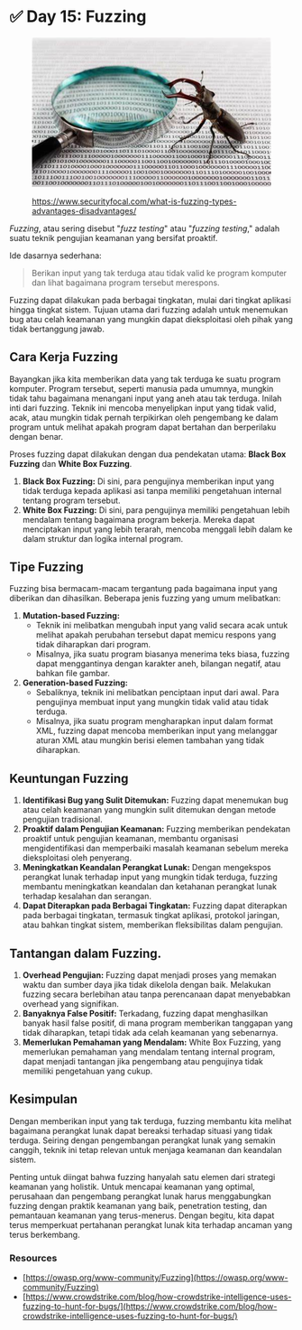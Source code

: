 # ✅ Day 15: Fuzzing

<figure><img src="../.gitbook/assets/image (8).png" alt=""><figcaption><p><a href="https://www.securityfocal.com/what-is-fuzzing-types-advantages-disadvantages/">https://www.securityfocal.com/what-is-fuzzing-types-advantages-disadvantages/</a></p></figcaption></figure>

_Fuzzing_, atau sering disebut "_fuzz testing_" atau "_fuzzing testing_," adalah suatu teknik pengujian keamanan yang bersifat proaktif.

Ide dasarnya sederhana:&#x20;

> Berikan input yang tak terduga atau tidak valid ke program komputer dan lihat bagaimana program tersebut merespons.

Fuzzing dapat dilakukan pada berbagai tingkatan, mulai dari tingkat aplikasi hingga tingkat sistem. Tujuan utama dari fuzzing adalah untuk menemukan bug atau celah keamanan yang mungkin dapat dieksploitasi oleh pihak yang tidak bertanggung jawab.

## Cara Kerja Fuzzing

Bayangkan jika kita memberikan data yang tak terduga ke suatu program komputer. Program tersebut, seperti manusia pada umumnya, mungkin tidak tahu bagaimana menangani input yang aneh atau tak terduga. Inilah inti dari fuzzing. Teknik ini mencoba menyelipkan input yang tidak valid, acak, atau mungkin tidak pernah terpikirkan oleh pengembang ke dalam program untuk melihat apakah program dapat bertahan dan berperilaku dengan benar.

Proses fuzzing dapat dilakukan dengan dua pendekatan utama: **Black Box Fuzzing** dan **White Box Fuzzing**.

1. **Black Box Fuzzing:** Di sini, para pengujinya memberikan input yang tidak terduga kepada aplikasi asi tanpa memiliki pengetahuan internal tentang program tersebut.
2. **White Box Fuzzing:** Di sini, para pengujinya memiliki pengetahuan lebih mendalam tentang bagaimana program bekerja. Mereka dapat menciptakan input yang lebih terarah, mencoba menggali lebih dalam ke dalam struktur dan logika internal program.

## **Tipe Fuzzing**

Fuzzing bisa bermacam-macam tergantung pada bagaimana input yang diberikan dan dihasilkan. Beberapa jenis fuzzing yang umum melibatkan:

1. **Mutation-based Fuzzing:**
   * Teknik ini melibatkan mengubah input yang valid secara acak untuk melihat apakah perubahan tersebut dapat memicu respons yang tidak diharapkan dari program.
   * Misalnya, jika suatu program biasanya menerima teks biasa, fuzzing dapat menggantinya dengan karakter aneh, bilangan negatif, atau bahkan file gambar.
2. **Generation-based Fuzzing:**
   * Sebaliknya, teknik ini melibatkan penciptaan input dari awal. Para pengujinya membuat input yang mungkin tidak valid atau tidak terduga.
   * Misalnya, jika suatu program mengharapkan input dalam format XML, fuzzing dapat mencoba memberikan input yang melanggar aturan XML atau mungkin berisi elemen tambahan yang tidak diharapkan.

## **Keuntungan Fuzzing**

1. **Identifikasi Bug yang Sulit Ditemukan:** Fuzzing dapat menemukan bug atau celah keamanan yang mungkin sulit ditemukan dengan metode pengujian tradisional.
2. **Proaktif dalam Pengujian Keamanan:** Fuzzing memberikan pendekatan proaktif untuk pengujian keamanan, membantu organisasi mengidentifikasi dan memperbaiki masalah keamanan sebelum mereka dieksploitasi oleh penyerang.
3. **Meningkatkan Keandalan Perangkat Lunak:** Dengan mengekspos perangkat lunak terhadap input yang mungkin tidak terduga, fuzzing membantu meningkatkan keandalan dan ketahanan perangkat lunak terhadap kesalahan dan serangan.
4. **Dapat Diterapkan pada Berbagai Tingkatan:** Fuzzing dapat diterapkan pada berbagai tingkatan, termasuk tingkat aplikasi, protokol jaringan, atau bahkan tingkat sistem, memberikan fleksibilitas dalam pengujian.

## **Tantangan dalam Fuzzing.**

1. **Overhead Pengujian:** Fuzzing dapat menjadi proses yang memakan waktu dan sumber daya jika tidak dikelola dengan baik. Melakukan fuzzing secara berlebihan atau tanpa perencanaan dapat menyebabkan overhead yang signifikan.
2. **Banyaknya False Positif:** Terkadang, fuzzing dapat menghasilkan banyak hasil false positif, di mana program memberikan tanggapan yang tidak diharapkan, tetapi tidak ada celah keamanan yang sebenarnya.
3. **Memerlukan Pemahaman yang Mendalam:** White Box Fuzzing, yang memerlukan pemahaman yang mendalam tentang internal program, dapat menjadi tantangan jika pengembang atau pengujinya tidak memiliki pengetahuan yang cukup.

## **Kesimpulan**

Dengan memberikan input yang tak terduga, fuzzing membantu kita melihat bagaimana perangkat lunak dapat bereaksi terhadap situasi yang tidak terduga. Seiring dengan pengembangan perangkat lunak yang semakin canggih, teknik ini tetap relevan untuk menjaga keamanan dan keandalan sistem.

Penting untuk diingat bahwa fuzzing hanyalah satu elemen dari strategi keamanan yang holistik. Untuk mencapai keamanan yang optimal, perusahaan dan pengembang perangkat lunak harus menggabungkan fuzzing dengan praktik keamanan yang baik, penetration testing, dan pemantauan keamanan yang terus-menerus. Dengan begitu, kita dapat terus memperkuat pertahanan perangkat lunak kita terhadap ancaman yang terus berkembang.

### Resources

* [https://owasp.org/www-community/Fuzzing](https://owasp.org/www-community/Fuzzing)
* [https://www.crowdstrike.com/blog/how-crowdstrike-intelligence-uses-fuzzing-to-hunt-for-bugs/](https://www.crowdstrike.com/blog/how-crowdstrike-intelligence-uses-fuzzing-to-hunt-for-bugs/)
